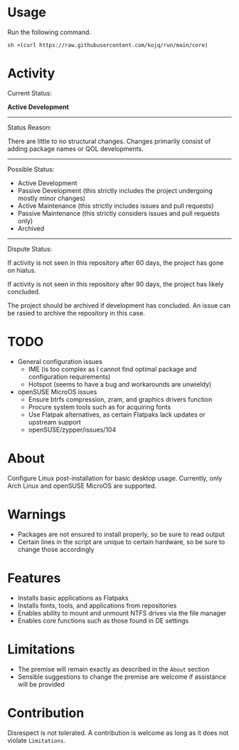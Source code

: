 # Usage

Run the following command.

```
sh <(curl https://raw.githubusercontent.com/kojq/run/main/core)
```

# Activity

Current Status:

**Active Development**

---

Status Reason:

There are little to no structural changes. Changes primarily consist of adding package names or QOL developments.

---

Possible Status:

- Active Development
- Passive Development (this strictly includes the project undergoing mostly minor changes)
- Active Maintenance (this strictly includes issues and pull requests)
- Passive Maintenance (this strictly considers issues and pull requests only)
- Archived

---

Dispute Status:

If activity is not seen in this repository after 60 days, the project has gone on hiatus.

If activity is not seen in this repository after 90 days, the project has likely concluded.

The project should be archived if development has concluded. An issue can be rasied to archive the repository in this case.

# TODO

- General configuration issues
  - IME (is too complex as I cannot find optimal package and configuration requirements)
  - Hotspot (seems to have a bug and workarounds are unwieldy)
- openSUSE MicroOS issues
  - Ensure btrfs compression, zram, and graphics drivers function
  - Procure system tools such as for acquiring fonts
  - Use Flatpak alternatives, as certain Flatpaks lack updates or upstream support
  - openSUSE/zypper/issues/104

# About

Configure Linux post-installation for basic desktop usage. Currently, only Arch Linux and openSUSE MicroOS are supported.

# Warnings

- Packages are not ensured to install properly, so be sure to read output
- Certain lines in the script are unique to certain hardware, so be sure to change those accordingly

# Features

- Installs basic applications as Flatpaks
- Installs fonts, tools, and applications from repositories
- Enables ability to mount and unmount NTFS drives via the file manager
- Enables core functions such as those found in DE settings

# Limitations

- The premise will remain exactly as described in the `About` section
- Sensible suggestions to change the premise are welcome if assistance will be provided

# Contribution

Disrespect is not tolerated. A contribution is welcome as long as it does not violate `Limitations`.
